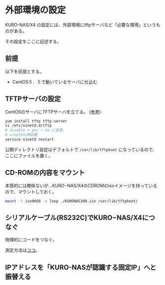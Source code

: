 # 外部環境の設定

KURO-NAS/X4 の設定には、外部環境にtftpサーバなど「必要な環境」というものがある。

その設定をここに記述する。

## 前提

以下を前提とする。

+ CentOS５．５で動いているサーバに仕込む

## TFTPサーバの設定

CentOSのサーバにTFTPサーバを立てる。 ([参考](http://www.ne.jp/asahi/it/life/it/linux/linux_tips/tftp_centos.html))

```bash
yum install tftp tftp-server
vi /etc/xinetd.d/tftp
# disable = yes → no に変更。
# xinetdの再起動
service xinetd restart
```

公開ディレクトリ設定はデフォルトで `/var/lib/tftpboot` になっているので、ここにファイルを置く。

## CD-ROMの内容をマウント

本質的には関係ないが…KURO−NAS/X4のCDROMのisoイメージを持っているので、マウントしておく。

```bash
mount -t iso9660 -o loop ./KURONAS100.iso /var/lib/tftpboot/
```

## シリアルケーブル(RS232C)でKURO−NAS/X4につなぐ

物理的にコードをつなぐ。

測定方法は[ココ](http://kazuhito-m.github.io/tech/2016/01/14/serial-console-in-linux/)。

## IPアドレスを「KURO-NASが認識する固定IP」へと振替える

